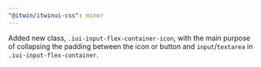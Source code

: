 ```yaml
---
"@itwin/itwinui-css": minor
---
```


Added new class, `.iui-input-flex-container-icon`, with the main purpose of collapsing the padding between the icon or button and `input`/`textarea` in `.iui-input-flex-container`.

